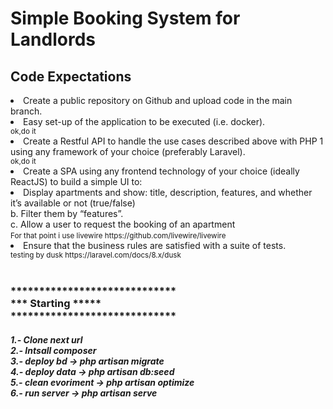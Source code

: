 <h1>Simple Booking System for Landlords</h1>

<h2>Code Expectations</h2>
    <li>Create a public repository on Github and upload code in the main branch.</li>
    <li>Easy set-up of the application to be executed (i.e. docker).</li>
    <small>ok,do it</small><br>
    <li>Create a Restful API to handle the use cases described above with PHP 1 using any framework
    of your choice (preferably Laravel).</li>
    <small>ok,do it</small><br>
    <li>Create a SPA using any frontend technology of your choice (ideally ReactJS) to build a simple UI to:</li>
    <li>Display apartments and show: title, description, features, and whether it’s available or
    not (true/false)<br>
    b. Filter them by “features”.<br>
    c. Allow a user to request the booking of an apartment<br>
    <small>For that point i use livewire https://github.com/livewire/livewire </small><br>
    <li>Ensure that the business rules are satisfied with a suite of tests.</li>
    <small>testing by dusk https://laravel.com/docs/8.x/dusk</small><br>
<br>
<h3>*****************************<br>
    ***       Starting      *****<br>
    *****************************</h3>
<h5>1.- Clone next url <br>
2.- Intsall composer <br>
3.- deploy bd -> php artisan migrate <br>
4.- deploy data -> php artisan db:seed  <br>
5.- clean evoriment -> php artisan  optimize <br>
6.- run server -> php artisan serve </h5>